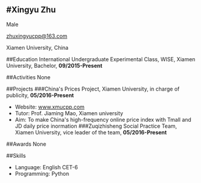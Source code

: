 #Xingyu Zhu
----
Male

zhuxingyucpp@163.com

Xiamen University, China

##Education
International Undergraduate Experimental Class, WISE, Xiamen University, Bachelor, **09/2015-Present**

##Activities
None

##Projects
###China's Prices Project, Xiamen University, in charge of publicity, 
**05/2016-Present** 

- Website: www.xmucpp.com
- Tutor: Prof. Jiaming Mao, Xiamen university
- Aim: To make China's high-frequency online price index with Tmall and JD daily price inormation
###Zuqizhisheng Social Practice Team, Xiamen University, vice leader of the team, 
**05/2016-Present**

##Awards
None

##Skills
- Language: English CET-6
- Programming: Python